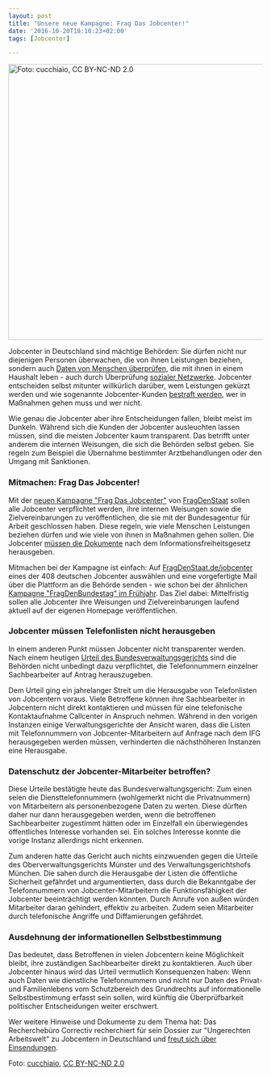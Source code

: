```yaml
---
layout: post
title: "Unsere neue Kampagne: Frag Das Jobcenter!"
date: '2016-10-20T18:10:23+02:00'
tags: [Jobcenter]

---
```


<a href="https://netzpolitik.org/wp-upload/2016/10/jobcenter.jpg"><img src="https://netzpolitik.org/wp-upload/2016/10/jobcenter-728x546.jpg" alt="Foto: cucchiaio, CC BY-NC-ND 2.0" width="728" height="546" class="size-large wp-image-135716" /></a> 

Jobcenter in Deutschland sind mächtige Behörden: Sie dürfen nicht nur diejenigen Personen überwachen, die von ihnen Leistungen beziehen, sondern auch <a href="http://www.stern.de/news/bericht--jobcenter-verschaerfen-ueberpruefung-von-hartz-iv-haushalten-7017958.html">Daten von Menschen überprüfen</a>, die mit ihnen in einem Haushalt leben - auch durch Überprüfung <a href="https://netzpolitik.org/2015/jobcenter-schnueffeln-klienten-im-internet-hinterher-und-zeigen-sich-uneinsichtig/">sozialer Netzwerke</a>. Jobcenter entscheiden selbst mitunter willkürlich darüber, wem Leistungen gekürzt werden und wie sogenannte Jobcenter-Kunden <a href="http://www.spiegel.de/wirtschaft/soziales/hartz-iv-so-hart-koennen-hartz-iv-empfaenger-nun-bestraft-werden-a-1110686.html">bestraft werden</a>, wer in Maßnahmen gehen muss und wer nicht. 

Wie genau die Jobcenter aber ihre Entscheidungen fallen, bleibt meist im Dunkeln. Während sich die Kunden der Jobcenter ausleuchten lassen müssen, sind die meisten Jobcenter kaum transparent. Das betrifft unter anderem die internen Weisungen, die sich die Behörden selbst geben. Sie regeln zum Beispiel die Übernahme bestimmter Arztbehandlungen oder den Umgang mit Sanktionen. 

<h3>Mitmachen: Frag Das Jobcenter!</h3>

Mit der <a href="https://fragdenstaat.de/jobcenter/">neuen Kampagne "Frag Das Jobcenter"</a> von <a href="https://fragdenstaat.de/">FragDenStaat</a> sollen alle Jobcenter verpflichtet werden, ihre internen Weisungen sowie die Zielvereinbarungen zu veröffentlichen, die sie mit der Bundesagentur für Arbeit geschlossen haben. Diese regeln, wie viele Menschen Leistungen beziehen dürfen und wie viele von ihnen in Maßnahmen gehen sollen. Die Jobcenter <a href="https://www.bundestag.de/blob/407184/56ce1c91dd2f0e212ad2e5dc236537b6/wd-3-228-11-pdf-data.pdf">müssen die Dokumente</a> nach dem Informationsfreiheitsgesetz herausgeben. 

Mitmachen bei der Kampagne ist einfach: Auf <a href="https://fragdenstaat.de/kampagne/jobcenter/">FragDenStaat.de/jobcenter</a> eines der 408 deutschen Jobcenter auswählen und eine vorgefertigte Mail über die Plattform an die Behörde senden - wie schon bei der ähnlichen <a href="https://netzpolitik.org/2016/fragdenbundestag-erfolgreich-bundestag-oeffnet-seine-aktenschraenke/">Kampagne "FragDenBundestag" im Frühjahr</a>. Das Ziel dabei: Mittelfristig sollen alle Jobcenter ihre Weisungen und Zielvereinbarungen laufend aktuell auf der eigenen Homepage veröffentlichen.

<h3>Jobcenter müssen Telefonlisten nicht herausgeben</h3>

In einem anderen Punkt müssen Jobcenter nicht transparenter werden. Nach einem heutigen <a href="http://bverwg.de/presse/pressemitteilungen/pressemitteilung.php?jahr=2016&nr=86">Urteil des Bundesverwaltungsgerichts</a> sind die Behörden nicht unbedingt dazu verpflichtet, die Telefonnummern einzelner Sachbearbeiter auf Antrag herauszugeben.

Dem Urteil ging ein jahrelanger Streit um die Herausgabe von Telefonlisten von Jobcentern voraus. Viele Betroffene können ihre Sachbearbeiter in Jobcentern nicht direkt kontaktieren und müssen für eine telefonische Kontaktaufnahme Callcenter in Anspruch nehmen. Während in den vorigen Instanzen einige Verwaltungsgerichte der Ansicht waren, dass die Listen mit Telefonnummern von Jobcenter-Mitarbeitern auf Anfrage nach dem IFG herausgegeben werden müssen, verhinderten die nächsthöheren Instanzen eine Herausgabe.

<h3>Datenschutz der Jobcenter-Mitarbeiter betroffen?</h3>

Diese Urteile bestätigte heute das Bundesverwaltungsgericht: Zum einen seien die Diensttelefonnummern (wohlgemerkt nicht die Privatnummern) von Mitarbeitern als personenbezogene Daten zu werten. Diese dürften daher nur dann herausgegeben werden, wenn die betroffenen Sachbearbeiter zugestimmt hätten oder im Einzelfall ein überwiegendes öffentliches Interesse vorhanden sei. Ein solches Interesse konnte die vorige Instanz allerdings nicht erkennen.

Zum anderen hatte das Gericht auch nichts einzwuenden gegen die Urteile des Oberverwaltungsgerichts Münster und des Verwaltungsgerichtshofs München. Die sahen durch die Herausgabe der Listen die öffentliche Sicherheit gefährdet und argumentierten, dass durch die Bekanntgabe der Telefonnummern von Jobcenter-Mitarbeitern die Funktionsfähigkeit der Jobcenter beeinträchtigt werden könnten. Durch Anrufe von außen würden Mitarbeiter daran gehindert, effektiv zu arbeiten. Zudem seien Mitarbeiter durch telefonische Angriffe und Diffamierungen gefährdet.

<h3>Ausdehnung der informationellen Selbstbestimmung</h3>

Das bedeutet, dass Betroffenen in vielen Jobcentern keine Möglichkeit bleibt, ihre zuständigen Sachbearbeiter direkt zu kontaktieren. Auch über Jobcenter hinaus wird das Urteil vermutlich Konsequenzen haben: Wenn auch Daten wie dienstliche Telefonnummern und nicht nur Daten des Privat- und Familienlebens vom Schutzbereich des Grundrechts auf informationelle Selbstbestimmung erfasst sein sollen, wird künftig die Überprüfbarkeit politischer Entscheidungen weiter erschwert.

Wer weitere Hinweise und Dokumente zu dem Thema hat: Das Recherchebüro Correctiv recherchiert für sein Dossier zur "Ungerechten Arbeitswelt" zu Jobcentern in Deutschland und <a href="https://correctiv.org/recherchen/arbeit/artikel/2016/10/19/ungerechte-arbeitswelt/">freut sich über Einsendungen</a>.

Foto: <a href="https://www.flickr.com/photos/cucchiaio/">cucchiaio</a>, <a href="https://creativecommons.org/licenses/by-nc-nd/2.0/">CC BY-NC-ND 2.0</a>
